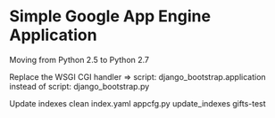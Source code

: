 Simple Google App Engine Application
====================================
Moving from Python 2.5 to Python 2.7

Replace the WSGI CGI handler => 
                script: django_bootstrap.application 
        instead of 
                script: django_bootstrap.py


Update indexes
clean index.yaml
 appcfg.py update_indexes gifts-test


